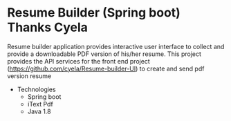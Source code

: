 # Resume Builder (Spring boot) Thanks Cyela

Resume builder application provides interactive user interface to collect and provide a downloadable PDF version of his/her resume. This project provides the API services for the front end project (https://github.com/cyela/Resume-builder-UI) to create and send pdf version resume
* Technologies
	* Spring boot
	* iText Pdf
	* Java 1.8 

